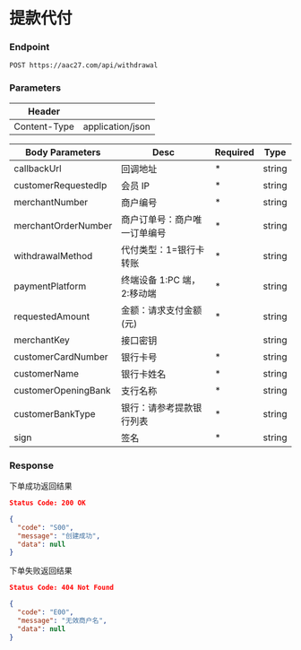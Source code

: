 # 提款代付 

### Endpoint

```
POST https://aac27.com/api/withdrawal
```

### Parameters

| Header                |                            |
| --------------------- | -------------------------- |
| Content-Type          | application/json           |


| Body Parameters       | Desc                               | Required | Type |
| --------------------- | --------------------------         |-------  |-------  |
| callbackUrl           | 回调地址                            | *       | string |
| customerRequestedIp   | 会员 IP                             | *       | string |
| merchantNumber        | 商户编号                            | *       | string |
| merchantOrderNumber   | 商户订单号：商户唯一订单编号          | *       | string |
| withdrawalMethod      | 代付类型：1=银行卡转账               | *       | string |
| paymentPlatform       | 终端设备   1:PC 端，2:移动端         | *       | string |
| requestedAmount       | 金额：请求支付金额(元)               | *       | string |
| merchantKey           | 接口密钥                            |         | string |
| customerCardNumber    | 银行卡号                            | *       | string |
| customerName          | 银行卡姓名                          | *       | string |
| customerOpeningBank   | 支行名称                            | *       | string |
| customerBankType      | 银行：请参考提款银行列表              | *       | string |
| sign                  | 签名                                | *       | string |

### Response
下单成功返回结果
```json
Status Code: 200 OK

{
  "code": "S00",
  "message": "创建成功",
  "data": null
}
```
下单失败返回结果
```json
Status Code: 404 Not Found

{
  "code": "E00",
  "message": "无效商户名",
  "data": null
}
```
